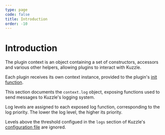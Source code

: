 ```yaml
---
type: page
code: false
title: Introduction
order: -10
---
```


# Introduction

The plugin context is an object containing a set of constructors, accessors and various other helpers, allowing plugins to interact with Kuzzle.

Each plugin receives its own context instance, provided to the plugin's [init function](/core/1/plugins/essentials/getting-started/#init-function).

This section documents the `context.log` object, exposing functions used to send messages to Kuzzle's logging system.

Log levels are assigned to each exposed log function, corresponding to the log priority.
The lower the log level, the higher its priority.

Levels above the threshold configued in the `logs` section of Kuzzle's [configuration file](/core/1/guides/essentials/configuration) are ignored.
